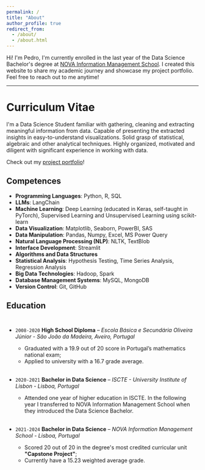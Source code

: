 ```yaml
---
permalink: /
title: "About"
author_profile: true
redirect_from: 
  - /about/
  - /about.html
---
```



Hi! I'm Pedro, I'm currently enrolled in the last year of the Data Science Bachelor's 
degree at [NOVA Information Management School](https://www.novaims.unl.pt/). 
I created this website to share my academic journey and showcase my project portfolio. 
Feel free to reach out to me anytime!

---

# Curriculum Vitae<br/>

I'm a Data Science Student familiar with gathering, cleaning and extracting
meaningful information from data. Capable of presenting the extracted insights
in easy-to-understand visualizations. Solid grasp of statistical, algebraic and
other analytical techniques. Highly organized, motivated and diligent with
significant experience in working with data.
  
Check out my [project portfolio](https://pedro-bonifacio.github.io/portfolio/)!

## Competences<br/>


- **Programming Languages**: Python, R, SQL
- **LLMs**: LangChain
- **Machine Learning**: Deep Learning (educated in Keras, self-taught in PyTorch), Supervised Learning and Unsupervised Learning using scikit-learn
- **Data Visualization**: Matplotlib, Seaborn, PowerBI, SAS
- **Data Manipulation**: Pandas, Numpy, Excel, MS Power Query
- **Natural Language Processing (NLP)**: NLTK, TextBlob
- **Interface Development**: Streamlit
- **Algorithms and Data Structures**
- **Statistical Analysis**: Hypothesis Testing, Time Series Analysis, Regression Analysis
- **Big Data Technologies**: Hadoop, Spark
- **Database Management Systems**: MySQL, MongoDB
- **Version Control**: Git, GitHub
  
## Education<br/><br/>

* `2008-2020` **High School Diploma** – *Escola Básica e Secundária Oliveira Júnior - São João da Madeira, Aveiro, Portugal*

  * Graduated with a 19.9 out of 20 score in Portugal’s mathematics national exam;
  * Applied to university with a 16.7 grade average.<br/><br/>


* `2020-2021` **Bachelor in Data Science** – *ISCTE - University Institute of Lisbon - Lisboa, Portugal*
  * Attended one year of higher education in ISCTE. In the following year I
transferred to NOVA Information Management School when they introduced
the Data Science Bachelor.<br/><br/>
    

* `2021-2024` **Bachelor in Data Science** – *NOVA Information Management School - Lisboa, Portugal*
  * Scored 20 out of 20 in the degree's most credited curricular unit **"Capstone Project"**;
  * Currently have a  15.23 weighted average grade.<br/>


